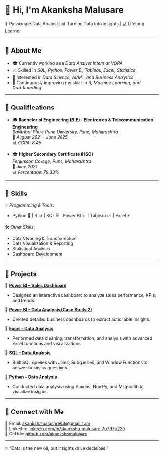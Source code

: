 # 👋 Hi, I'm Akanksha Malusare  

🚀 Passionate Data Analyst | 📊 Turning Data into Insights | 💻 Lifelong Learner  

---

## 🔹 About Me
- 🎓 Currently working as a *Data Analyst Intern at VOPA*  
- 📈 Skilled in *SQL, Python, Power BI, Tableau, Excel, Statistics*  
- 🧠 Interested in *Data Science, AI/ML, and Business Analytics*  
- 🌱 Continuously improving my skills in *R, Machine Learning, and Dashboarding*  

---

## 🔹 Qualifications  
- 🎓 **Bachelor of Engineering (B.E) - Electronics & Telecommunication Engineering**  
  *Savitribai Phule Pune University, Pune, Maharashtra*  
  📅 *August 2021 – June 2025*  
  📊 *CGPA: 8.45*  

- 🎓 **Higher Secondary Certificate (HSC)**  
  *Fergusson College, Pune, Maharashtra*  
  📅 *June 2021*  
  📊 *Percentage: 79.33%*  

---

## 🔹 Skills
💡 *Programming & Tools:*  
- Python 🐍 | R 📊 | SQL 🗄 | Power BI 📊 | Tableau 📈 | Excel ⚡  

🛠 *Other Skills:*  
- Data Cleaning & Transformation  
- Data Visualization & Reporting  
- Statistical Analysis  
- Dashboard Development  

---

## 🔹 Projects  

🔸 [**Power BI – Sales Dashboard**](https://github.com/akanksha7218/PowerBi---Data-Analysis)  
- Designed an interactive dashboard to analyze sales performance, KPIs, and trends.  

🔸 [**Power BI – Data Analysis (Case Study 2)**](https://github.com/akanksha7218/PowerBi--Data-Analysis-2)  
- Created detailed business dashboards to extract actionable insights.  

🔸 [**Excel – Data Analysis**](https://github.com/akanksha7218/Excel-Data-Analysis)  
- Performed data cleaning, transformation, and analysis with advanced Excel functions and visualizations.  

🔸 [**SQL – Data Analysis**](https://github.com/akanksha7218/SQL-Data-Analysis)  
- Built SQL queries with Joins, Subqueries, and Window Functions to answer business questions.  

🔸 [**Python – Data Analysis**](https://github.com/akanksha7218/python-Data-Analysis)  
- Conducted data analysis using Pandas, NumPy, and Matplotlib to visualize insights.  

---

## 🔹 Connect with Me
📧 Email: [akankshamalusare03@gmail.com](mailto:akankshamalusare03@gmail.com)  
💼 LinkedIn: [linkedin.com/in/akanksha-malusare-7b797b230](https://www.linkedin.com/in/akanksha-malusare-7b797b230)  
🔗 GitHub: [github.com/akankshamalusare](https://github.com/akankshamalusare)  

---

⭐ “Data is the new oil, but insights drive decisions.”  

